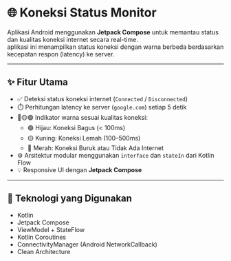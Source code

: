 # 🌐 Koneksi Status Monitor

Aplikasi Android menggunakan **Jetpack Compose** untuk memantau status dan kualitas koneksi internet secara real-time.  
aplikasi ini menampilkan status koneksi dengan warna berbeda berdasarkan kecepatan respon (latency) ke server.

---

## ✨ Fitur Utama

- ✅ Deteksi status koneksi internet (`Connected` / `Disconnected`)
- ⏱️ Perhitungan latency ke server (`google.com`) setiap 5 detik
- 🔴🟡🟢 Indikator warna sesuai kualitas koneksi:
  - 🟢 Hijau: Koneksi Bagus (< 100ms)
  - 🟡 Kuning: Koneksi Lemah (100–500ms)
  - 🔴 Merah: Koneksi Buruk atau Tidak Ada Internet
- ⚙️ Arsitektur modular menggunakan `interface` dan `stateIn` dari Kotlin Flow
- 💡 Responsive UI dengan **Jetpack Compose**

---

## 📱 Teknologi yang Digunakan

- Kotlin
- Jetpack Compose
- ViewModel + StateFlow
- Kotlin Coroutines
- ConnectivityManager (Android NetworkCallback)
- Clean Architecture



